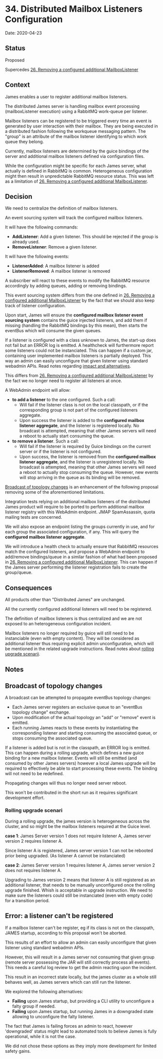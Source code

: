 # 34. Distributed Mailbox Listeners Configuration

Date: 2020-04-23

## Status

Proposed

Supercedes [26. Removing a configured additional MailboxListener](0026-removing-configured-additional-mailboxListeners.md)

## Context

James enables a user to register additional mailbox listeners.

The distributed James server is handling mailbox event processing (mailboxListener execution) using a RabbitMQ work-queue
per listener.

Mailbox listeners can be registered to be triggered every time an event is generated by user interaction with their 
mailbox. They are being executed in a distributed fashion following the workqueue messaging pattern. The "group" is an 
attribute of the mailbox listener identifying to which work queue they belong.

Currently, mailbox listeners are determined by the guice bindings of the server and additional mailbox listeners defined
via configuration files.

While the configuration might be specific for each James server, what actually is defined in RabbitMQ is common. 
Heterogeneous configuration might then result in unpredictable RabbitMQ resource status. This was left as a limitation
of [26. Removing a configured additional MailboxListener](0026-removing-configured-additional-mailboxListeners.md).

## Decision

We need to centralize the definition of mailbox listeners.

An event sourcing system will track the configured mailbox listeners.

It will have the following commands:

 - **AddListener**: Add a given listener. This should be rejected if the group is already used.
 - **RemoveListener**: Remove a given listener.

It will have the following events:

 - **ListenerAdded**: A mailbox listener is added
 - **ListenerRemoved**: A mailbox listener is removed

A subscriber will react to these events to modify the RabbitMQ resource accordingly by adding queues, adding or removing
bindings.

This event sourcing system differs from the one defined in
[26. Removing a configured additional MailboxListener](0026-removing-configured-additional-mailboxListeners.md) by the
fact that we should also keep track of listener configuration.

Upon start, James will ensure the **configured mailbox listener event sourcing system** contains the guice injected 
listeners, and add them if missing (handling the RabbitMQ bindings by this mean), then starts the eventBus which will
consume the given queues.

If a listener is configured with a class unknown to James, the start-up does not fail but an ERROR log is emitted. A 
healthcheck will furthermore report some listeners could not be instanciated. This can happen if a custom jar, 
containing user implemented mailbox listeners is partially deployed. This way an admin can easily unconfigure that given
listener using standard webadmin APIs. Read notes regarding 
[impact and alternatives](#error-a-listener-cant-be-registered).

This differs from [26. Removing a configured additional MailboxListener](0026-removing-configured-additional-mailboxListeners.md)
by the fact we no longer need to register all listeners at once.

A WebAdmin endpoint will allow:

 - **to add a listener** to the one configured. Such a call:
    - Will fail if the listener class is not on the local classpath, or if the corresponding group is not part of the
     configured listeners aggregate.
    - Upon success the listener is added to the **configured mailbox listener aggregate**, and the listener is 
    registered locally. No broadcast is attempted, meaning that other James servers will need a reboot to actually start 
    consuming the queue.
 - **to remove a listener**. Such a call:
    - Will fail if the listener is required by Guice bindings on the current server or if the listener is not configured.
    - Upon success, the listener is removed from the **configured mailbox listener aggregate**, and the listener is 
    unregistered locally. No broadcast is attempted, meaning that other James servers will need a reboot to actually stop 
    consuming the queue. However, new events will stop arriving in the queue as its binding will be removed.
    
[Broadcast of topology changes](#broadcast-of-topology-changes) is an enhancement of the following proposal removing 
some of the aforementioned limitations.

Integration tests relying on additional mailbox listeners of the distributed James product will require to be ported to 
perform additional mailbox listener registry with this WebAdmin endpoint. JMAP SpamAssassin, quota mailing tests are 
concerned.

We will also expose an endpoint listing the groups currently in use, and for each group the associated configuration, if 
any. This will query the **configured mailbox listener aggregate**.

We will introduce a health check to actually ensure that RabbitMQ resources match the configured listeners, and propose
a WebAdmin endpoint to add/remove bindings/queue in a similar fashion of what had been proposed in 
[26. Removing a configured additional MailboxListener](0026-removing-configured-additional-mailboxListeners.md). This 
can happen if the James server performing the listener registration fails to create the group/queue.

## Consequences

All products other than "Distributed James" are unchanged.

All the currently configured additional listeners will need to be registered.

The definition of mailbox listeners is thus centralized and we are not exposed to an heterogeneous configuration 
incident.

Mailbox listeners no longer required by guice will still need to be instanciable (even with empty content). They will 
be considered as additional listener thus requiring explicit admin unconfiguration, which will be mentioned in the 
related upgrade instructions. Read notes about [rolling upgrade scenarii](#rolling-upgrade-scenari).

## Notes

## Broadcast of topology changes

A broadcast can be attempted to propagate eventBus topology changes:

 - Each James server registers an exclusive queue to an "eventBus topology change" exchange.
 - Upon modification of the actual topology an "add" or "remove" event is emitted.
 - Each running James reacts to these events by instantiating the corresponding listener and starting consuming the 
 associated queue, or stops consuming the associated queue.
 
If a listener is added but is not in the classpath, an ERROR log is emitted. This can happen during a rolling upgrade,
which defines a new guice binding for a new mailbox listener. Events will still be emitted (and consumed by other James
servers) however a local James upgrade will be required to effectively be able to start processing these events. The 
binding will not need to be redefined.

Propagating changes will thus no longer need server reboot.

This won't be contributed in the short run as it requires significant development effort.

### Rolling upgrade scenari

During a rolling upgrade, the james version is heterogeneous across the cluster, and so might be the mailbox listeners
required at the Guice level.

**case 1**: James Server version 1 does not require listener A, James server version 2 requires listener A.

Since listener A is registered, James server version 1 can not be rebooted prior being upgraded. (As listener A cannot be instanciated)

**case 2**: James Server version 1 requires listener A, James server version 2 does not requires listener A.

Upgrading to James version 2 means  that listener A is still registered as an additional listener, that needs to be 
manually unconfigured once the rolling upgrade finished. Whish is acceptable in upgrade instruction. We need to make 
sure the listeners could still be instanciated (even with empty code) for a transition period.

## Error: a listener can't be registered

If a mailbox listener can't be register, eg if its class is not on the classpath, JAMES startup, according to this
proposal won't be aborted.

This results of an effort to allow an admin can easily unconfigure that given listener using standard webadmin APIs.

However, this will result in a James server not consuming that given group (remote server possessing the JAR will still 
correctly process all events). This needs a careful log review to get the admin reacting upon the incident.

This result in an incorrect state locally, but the james cluster as a whole still behaves well, as James servers which
can still run the listener.

We explored the following alternatives:

 - **Failing** upon James startup, but providing a CLI utility to unconfigure a falty group if needed.
 - **Failing** upon James startup, but running James in a downgraded state allowing to unconfigure the falty listener.
 
The fact that James is failing forces an admin to react, however 'downgraded' status might lead to automated tools to 
believe James is fully operational, while it is not the case.

We did not chose these options as they imply more development for limited safety gains.

